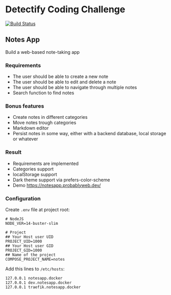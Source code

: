 # Detectify Coding Challenge
[![Build Status](https://builds.probablyweb.dev/api/badges/robertgorbul/detectify-coding-challenge/status.svg)](https://builds.probablyweb.dev/robertgorbul/detectify-coding-challenge)

## Notes App
Build a web-based note-taking app

### Requirements
- The user should be able to create a new note
- The user should be able to edit and delete a note
- The user should be able to navigate through multiple notes
- Search function to find notes

### Bonus features
- Create notes in different categories
- Move notes trough categories
- Markdown editor
- Persist notes in some way, either with a backend database, local storage or whatever


### Result
- Requirements are implemented
- Categories support
- localStorage support
- Dark theme support via prefers-color-scheme
- Demo https://notesapp.probablyweb.dev/

### Configuration
Create `.env` file at project root:

```dotenv
# NodeJS
NODE_VER=14-buster-slim

# Project
## Your Host user UID
PROJECT_UID=1000
## Your Host user GID
PROJECT_GID=1000
## Name of the project
COMPOSE_PROJECT_NAME=notes
```

Add this lines to `/etc/hosts`:

```
127.0.0.1 notesapp.docker
127.0.0.1 dev.notesapp.docker
127.0.0.1 traefik.notesapp.docker
```
